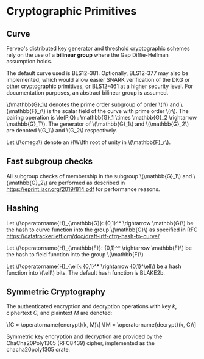 # Cryptographic Primitives

## Curve

Ferveo's distributed key generator and threshold cryptographic schemes rely on the use of a **bilinear group** where the Gap Diffie-Hellman assumption holds. 

The default curve used is BLS12-381. Optionally, BLS12-377 may also be implemented, which would allow easier SNARK verification of the DKG or other cryptographic primitives, or BLS12-461 at a higher security level. For documentation purposes, an abstract bilinear group is assumed.

\\(\mathbb{G}_1\\) denotes the prime order subgroup of order \\(r\\) and \\(\mathbb{F}_r\\) is the scalar field of the curve with prime order \\(r\\). The pairing operation is \\(e(P,Q) : \mathbb{G}_1 \times \mathbb{G}_2 \rightarrow \mathbb{G}_T\\). The generator of \\(\mathbb{G}_1\\) and \\(\mathbb{G}_2\\) are denoted \\(G_1\\) and \\(G_2\\) respectively.

Let \\(\omega\\) denote an \\(W\\)th root of unity in \\(\mathbb{F}_r\\).

## Fast subgroup checks

All subgroup checks of membership in the subgroup \\(\mathbb{G}_1\\) and \\(\mathbb{G}_2\\) are performed as described in https://eprint.iacr.org/2019/814.pdf for performance reasons.
## Hashing

Let \\(\operatorname{H}_{\mathbb{G}}: \{0,1\}^* \rightarrow \mathbb{G}\\) be the hash to curve function into the group \\(\mathbb{G}\\) as specified in RFC https://datatracker.ietf.org/doc/draft-irtf-cfrg-hash-to-curve/

Let \\(\operatorname{H}_{\mathbb{F}}: \{0,1\}^* \rightarrow \mathbb{F}\\) be the hash to field function into the group \\(\mathbb{F}\\)

Let \\(\operatorname{H}_{\ell}: \{0,1\}^* \rightarrow \{0,1\}^\ell\\) be a hash function into \\(\ell\\) bits. The default hash function is BLAKE2b.

## Symmetric Cryptography

The authenticated encryption and decryption operations with key $k$, ciphertext $C$, and plaintext $M$ are denoted:

\\[C = \operatorname{encrypt}(k, M)\\]
\\[M = \operatorname{decrypt}(k, C)\\]

Symmetric key encryption and decryption are provided by the ChaCha20Poly1305 (RFC8439) cipher, implemented as the chacha20poly1305 crate.